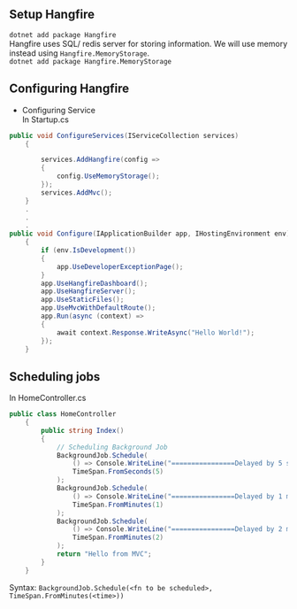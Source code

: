 ## Setup Hangfire
`dotnet add package Hangfire`<br>
Hangfire uses SQL/ redis server for storing information. We will use memory instead using `Hangfire.MemoryStorage`.<br>
`dotnet add package Hangfire.MemoryStorage`

## Configuring Hangfire
* Configuring Service<br>
In Startup.cs
```C#
public void ConfigureServices(IServiceCollection services)
    {

        services.AddHangfire(config =>
        {
            config.UseMemoryStorage();
        });
        services.AddMvc();
    }
    .
    .
    .
public void Configure(IApplicationBuilder app, IHostingEnvironment env)
    {
        if (env.IsDevelopment())
        {
            app.UseDeveloperExceptionPage();
        }
        app.UseHangfireDashboard();
        app.UseHangfireServer();
        app.UseStaticFiles();
        app.UseMvcWithDefaultRoute();
        app.Run(async (context) =>
        {
            await context.Response.WriteAsync("Hello World!");
        });
    }
```

## Scheduling jobs
In HomeController.cs
```C#
public class HomeController
    {
        public string Index()
        {
            // Scheduling Background Job
            BackgroundJob.Schedule(
                () => Console.WriteLine("================Delayed by 5 second"),
                TimeSpan.FromSeconds(5)
            );
            BackgroundJob.Schedule(
                () => Console.WriteLine("================Delayed by 1 min"),
                TimeSpan.FromMinutes(1)
            );
            BackgroundJob.Schedule(
                () => Console.WriteLine("================Delayed by 2 min"),
                TimeSpan.FromMinutes(2)
            );
            return "Hello from MVC";
        }
    }
```
Syntax: `BackgroundJob.Schedule(<fn to be scheduled>, TimeSpan.FromMinutes(<time>))`
